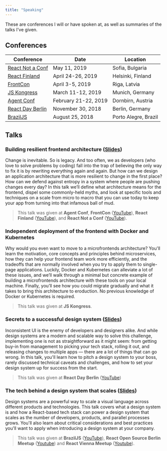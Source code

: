 ```yaml
---
title: "Speaking"
---
```


These are conferences I will or have spoken at, as well as summaries of
the talks I've given. 

## Conferences

<table style="width: 100%">
  <thead>
    <tr>
      <th>Conference</th>
      <th>Date</th>
      <th>Location</th>
    </tr>
  </thead>
  <tbody>
    <tr>
      <td><a href="http://react-not-a-conf.com/" target="_blank">React Not a Conf</a></td>
      <td>May 11, 2019</td>
      <td>Sofia, Bulgaria</td>
    </tr>
    <tr>
      <td><a href="https://react-finland.fi/" target="_blank">React Finland</a></td>
      <td>April 24-26, 2019</td>
      <td>Helsinki, Finland</td>
    </tr>
    <tr>
      <td><a href="https://frontcon.lv" target="_blank">FrontCon</a></td>
      <td>April 3-5, 2019</td>
      <td>Riga, Latvia</td>
    </tr>
    <tr>
      <td><a href="https://js-kongress.com" target="_blank">JS Kongress</a></td>
      <td>March 11-12, 2019</td>
      <td>Munich, Germany</td>
    </tr>
    <tr>
      <td><a href="https://www.agent.sh/" target="_blank">Agent Conf</a></td>
      <td>February 21-22, 2019</td>
      <td>Dornbirn, Austria</td>
    </tr>
    <tr>
      <td><a href="https://reactday.berlin/" target="_blank">React Day Berlin</a></td>
      <td>November 30, 2018</td>
      <td>Berlin, Germany</td>
    </tr>
    <tr>
      <td><a href="https://braziljs.org/conf/" target="_blank">BrazilJS</a></td>
      <td>August 25, 2018</td>
      <td>Porto Alegre, Brazil</td>
    </tr>
  </tbody>
</table>

## Talks

### Building resilient frontend architecture ([Slides](/building-resilient-frontend-architecture.pdf))

Change is inevitable. So is legacy. And too often, we as developers (who love
to solve problems by coding) fall into the trap of believing the only way to
fix it is by rewriting everything again and again. But how can we design an
application architecture that is more resilient to change in the first place?
How can we defend against entropy in a system where people are pushing changes
every day? In this talk we’ll define what architecture means for the frontend,
dispel some commonly-held myths, and look at specific tools and techniques on a
scale from micro to macro that you can use today to keep your app from turning
into that infamous ball of mud.

> This talk was given at **Agent Conf**, **FrontCon** ([YouTube](https://www.youtube.com/watch?v=YNVS6sAwXm4)), **React Finland** ([YouTube](https://www.youtube.com/watch?v=brMZLmZ1HR0)), and
> **React Not a Conf** ([YouTube](https://www.youtube.com/watch?v=W3HQII-l8Tk)).

### Independent deployment of the frontend with Docker and Kubernetes

Why would you even want to move to a microfrontends architecture? You'll learn
the motivation, core concepts and principles behind microservices, how they can
help your frontend team work more efficiently, and the tradeoffs that are
normally involved when you try to apply them to single-page applications.
Luckily, Docker and Kubernetes can alleviate a lot of these issues, and we’ll
walk through a minimal but concrete example of building a microfrontends
architecture with these tools on your local machine.  Finally, you’ll see how
you could migrate gradually and what it takes to bring this architecture to
eroduction. No previous knowledge of Docker or Kubernetes is required.

> This talk was given at **JS Kongress**.

### Secrets to a successful design system ([Slides](/secrets-to-a-successful-design-system.pdf))

Inconsistent UI is the enemy of developers and designers alike. And while
design systems are a modern and scalable way to solve this challenge,
implementing one is not as straightforward as it might seem: from getting
buy-in from management to picking your tech stack, rolling it out, and
releasing changes to multiple apps &mdash; there are a lot of things that can
go wrong. In this talk, you'll learn how to pitch a design system to your boss,
rarely discussed technical caveats and challenges, and how to set your design
system up for success from the start.

> This talk was given at **React Day Berlin** ([YouTube](https://www.youtube.com/watch?v=kPXJ5ERg9Wo&t=8710s))

### The tech behind a design system that scales ([Slides](/tech-behind-a-design-system-that-scales-brazil-js.pdf))

Design systems are a powerful way to scale a visual language across different
products and technologies. This talk covers what a design system is and how a
React-based tech stack can power a design system that scales as the number of
developers, products, and parallel processes grows. You'll also learn about
critical considerations and best practices you'll want to apply when
introducing a design system at your company.

> This talk was given at **BrazilJS** ([YouTube](https://www.youtube.com/embed/CzTnQg5Mg2E)), **React Open Source Berlin Meetup** (<a href="https://www.youtube.com/watch?v=nVcjaiTRgSY" target="_blank">Youtube</a>) and **React Vienna Meetup** (<a href="https://www.youtube.com/watch?v=mtCxN_IEudk" target="_blank">Youtube</a>).
